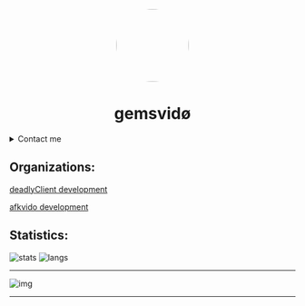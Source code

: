 
<p align="center">
    <img style="border-radius: 100px" width="128" height="128" src="https://avatars.githubusercontent.com/u/69060894?v=4">
</p>
<h1 align="center">gemsvidø</h1>


<details>
<summary>Contact me</summary>
<img align="left" alt="Discord" width="26px" src="https://discord.com/assets/07dca80a102d4149e9736d4b162cff6f.ico" /> <a href="https://dsc.bio/gemsvido">gemsvido#6866</a>
</p>
<img align="left" alt="Email" width="26px" src="https://www.google.com/a/cpanel/gmail.com/images/favicon.ico" /> <a href="mailto:gemsvido@gmail.com">gemsvido@gmail.com</a>
</p>
</details>

## Organizations:

[deadlyClient development](https://github.com/deadlyClient)

[afkvido development](https://github.com/afkvido-development)



## Statistics:
![stats](https://github-readme-stats.vercel.app/api?username=afkvido&count_private=true&show_icons=true&include_all_commits=true&theme=dark) ![langs](https://github-readme-stats.vercel.app/api/top-langs/?username=afkvido&layout=compact&theme=dark)
<hr>

![img](https://github-profile-trophy.vercel.app/?username=afkvido&rank=SSS,SS,S,AAA,AA,A,BBB,BB,B,C&theme=onedark)

__________
